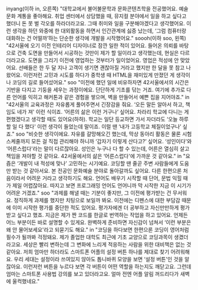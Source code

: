 inyang(이하 in, 오른쪽) "대학교에서 불어불문학과 문화콘텐츠학을 전공했어요. 예술문화 계통을 좋아해요. 취업 센터에서 상담했을 때, 뮤지컬 분야에서 일을 하고 싶다고 했더니 돈 못 벌 각오를 하라더라고요. 그때 취미와 일을 구분해야겠다고 생각했어요. 이런 생각을 하던 와중에 한 대외활동을 하면서 인간관계에 싫증 났는데, ‘그럼 컴퓨터랑 대화하는 건 어떨까’하는 단순한 생각에 개발을 시작했어요."
soooh(이하 soo, 왼쪽) "42서울에 오기 이전 인테리어 디자이너로 잠깐 일한 적이 있어요. 들어온 의뢰를 바탕으로 건축 도면을 만들어서 시공하는 것만이 제가 할 일이라고 생각했는데, 현실은 다르더라고요. 도면을 그리기 이전에 영업하는 것부터가 일이었어요. 영업은 적성에 안 맞았어요. 선배들은 한 두 달 지나 고객이 생기면 괜찮아질 거라고 했지만 한 달을 못 참고 나왔어요. 이런저런 고민과 시도를 하다가 중학생 때 HTML을 재미있게 만졌던 게 생각이 나 코딩의 길로 들어섰어요."
soo "이전에 했던 일에 비유하자면 42서울에서의 시간은 기반을 다지고 기둥을 세우는 과정이에요. 단단하게 기초를 닦는 거죠. 여기에 추가로 다른 언어를 익히고 해커톤과 같은 경험을 쌓으며, 벽을 만들어서 예쁜 집을 지어야죠."
in "42서울의 교육과정은 자유롭게 풀어주면서 긴장감을 줘요. ‘오든 말든 알아서 하고, 책임도 네가 져' 이런 식이죠. ‘어른의 삶은 이런 거구나’ 싶어요. 차라리 학교에 다니는 게 편했겠다고 생각할 때도 있어요(하하). 학교는 일단 등교하면 가서 자더라도 ‘오늘 하루 할 일 다 했다' 이런 생각이 들었는데 말이죠. 이럴 땐 ‘내가 고등학교 체질이었구나’ 싶죠."
soo "비슷한 생각이에요. 자유를 갈망해오긴 했는데, 막상 동아리 활동은 물론 시험 스케줄까지 모든 걸 직접 관리해야 하니까 ‘갑자기 이렇게 산다고?’ 싶어요. ‘성인이다'와 ‘어른스럽다'라는 말이 다르잖아요. 성인은 누구나 다 할 수 있는데, 어른은 열심히 살고 책임을 져야할 것 같아요. 42서울에서의 삶은 ‘어른스럽다'에 가까운 것 같아요."
in "요즘은 ‘개발이 내 적성에 맞나’ 고민하는 시기예요. 코딩할 땐 줄곧 주변 사람들에게 도움만 받는 것 같아서요. 본 전공인 문화예술 분야로 돌아갈까도 싶어요. 다른 한편으론 처음이라서 어려운 거라고 생각하기도 해요. 언어도 배우기 시작할 때 단어, 문법 익힐 때가 제일 어렵잖아요. 따지고 보면 프로그래밍 언어도 언어니까 막 시작한 지금 이 시기가 어려운 거겠죠."
soo "과제를 해낼 때는 기분이 좋지만, 그 이전에 평가받는 건 무서워요. 정직하게 과제를 했지만 치팅으로 보일까 봐요. 이전에는 디펜스에 대한 부담감 때문에 이미 시작한 평가를 중단한 적도 있어요. 평가자에겐 더 공부하고 자신만만하게 평가받고 싶다고 했죠. 지금은 제가 짠 코드를 한글로 번역하는 작업을 하고 있어요. 언제든 어느 부분이든 바로 설명할 수 있게요. 완벽하게 준비하면 자신감이 넘쳐서 ‘이런 부분은 왜 안 물어보세요'라고 되묻기도 해요."
in "코딩을 하다보면 한편으론 코딩이 영어처럼 필수가 될까봐 걱정돼요. 제가 졸업한 대학도 최근에 기초 교양으로 코딩과목이 생겼더라고요. 세상은 빨리 변하는데 그 변화에 느리게 적응하는 사람을 위한 대비책은 없는 것 같아요. 저희 엄마만 하더라도 스마트폰 어플의 설정 버튼 하나를 제대로 찾기 어려워해요. 우리 세대는 설정이라 쓰여있지 않아도 톱니바퀴 모양을 보면 ‘설정 버튼'인 것을 알잖아요. 이런저런 버튼을 누르다 보면 각 버튼이 어떤 역할을 하는지도 깨닫고요. 그런데 엄마는 스마트폰 사용법 강의를 보고 있더라고요. 얼마 전엔 어플 알림 꺼드리다가 새벽에 울컥했네요."
